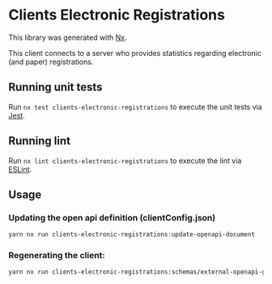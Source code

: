 <!-- gitbook ignore -->

# Clients Electronic Registrations

This library was generated with [Nx](https://nx.dev).

This client connects to a server who provides statistics regarding electronic (and paper) registrations.

## Running unit tests

Run `nx test clients-electronic-registrations` to execute the unit tests via [Jest](https://jestjs.io).

## Running lint

Run `nx lint clients-electronic-registrations` to execute the lint via [ESLint](https://eslint.org/).

## Usage

### Updating the open api definition (clientConfig.json)

```sh
yarn nx run clients-electronic-registrations:update-openapi-document
```

### Regenerating the client:

```sh
yarn nx run clients-electronic-registrations:schemas/external-openapi-generator
```
